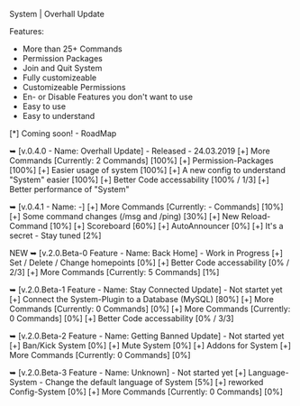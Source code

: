 System | Overhall Update

Features:

- More than 25+ Commands
- Permission Packages
- Join and Quit System
- Fully customizeable
- Customizeable Permissions
- En- or Disable Features you don't want to use
- Easy to use
- Easy to understand

[*] Coming soon! - RoadMap
 
➥ [v.0.4.0 - Name: Overhall Update] - Released - 24.03.2019
    [+] More Commands [Currently: 2 Commands] [100%]
    [+] Permission-Packages [100%]
    [+] Easier usage of system [100%]
    [+] A new config to understand "System" easier [100%]
    [+] Better Code accessability [100% / 1/3]
    [+] Better performance of "System"

➥ [v.0.4.1 - Name: -]
    [+] More Commands [Currently: - Commands] [10%]
    [+] Some command changes (/msg and /ping) [30%]
    [+] New Reload-Command [10%]
    [+] Scoreboard [60%]
    [+] AutoAnnouncer [0%]
    [+] It's a secret - Stay tuned [2%]

NEW ➥ [v.2.0.Beta-0 Feature - Name: Back Home] - Work in Progress
    [+] Set / Delete / Change homepoints [0%]
    [+] Better Code accessability [0% / 2/3]
    [+] More Commands [Currently: 5 Commands] [1%]
 
➥ [v.2.0.Beta-1 Feature - Name: Stay Connected Update] - Not startet yet
    [+] Connect the System-Plugin to a Database (MySQL) [80%]
    [+] More Commands [Currently: 0 Commands] [0%]
    [+] More Commands [Currently: 0 Commands] [0%]
    [+] Better Code accessability [0% / 3/3]

➥ [v.2.0.Beta-2 Feature - Name: Getting Banned Update] - Not started yet
    [+] Ban/Kick System [0%]
    [+] Mute System [0%]
    [+] Addons for System
    [+] More Commands [Currently: 0 Commands] [0%]

➥ [v.2.0.Beta-3 Feature - Name: Unknown] - Not started yet
    [+] Language-System - Change the default language of System [5%]
    [+] reworked Config-System [0%]
    [+] More Commands [Currently: 0 Commands] [0%]

